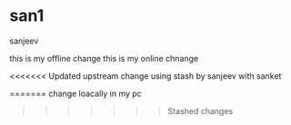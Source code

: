 # san1

sanjeev

this is my offline change
this is my online chnange

<<<<<<< Updated upstream
change using stash by sanjeev with sanket

=======
change loacally in my pc
>>>>>>> Stashed changes
